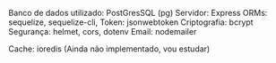 Banco de dados utilizado: PostGresSQL (pg)
Servidor: Express
ORMs: sequelize, sequelize-cli,
Token: jsonwebtoken
Criptografia: bcrypt
Segurança: helmet, cors, dotenv
Email: nodemailer

Cache: ioredis (Ainda não implementado, vou estudar)